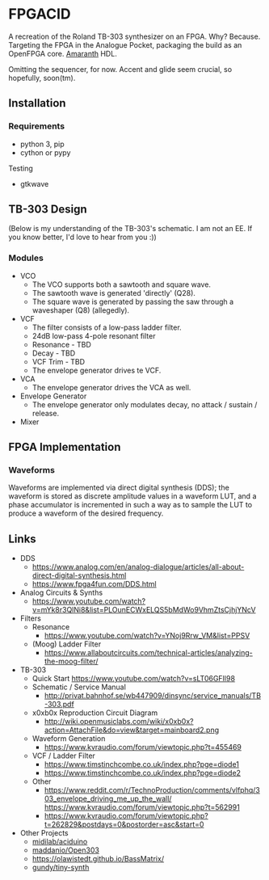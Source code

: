 # FPGACID

A recreation of the Roland TB-303 synthesizer on an FPGA. Why? Because.
Targeting the FPGA in the Analogue Pocket, packaging the build as an OpenFPGA core. [Amaranth](https://amaranth-lang.org/docs/amaranth/latest/cover.html) HDL.

Omitting the sequencer, for now. Accent and glide seem crucial, so hopefully, soon(tm).

## Installation

### Requirements

- python 3, pip
- cython or pypy

Testing

- gtkwave

## TB-303 Design

(Below is my understanding of the TB-303's schematic. I am not an EE. If you know better, I'd love to hear from you :))

### Modules

- VCO
  - The VCO supports both a sawtooth and square wave.
  - The sawtooth wave is generated 'directly' (Q28).
  - The square wave is generated by passing the saw through a waveshaper (Q8) (allegedly).
- VCF
  - The filter consists of a low-pass ladder filter.
  - 24dB low-pass 4-pole resonant filter
  - Resonance - TBD
  - Decay - TBD
  - VCF Trim - TBD
  - The envelope generator drives te VCF.
- VCA
  - The envelope generator drives the VCA as well.
- Envelope Generator
  - The envelope generator only modulates decay, no attack / sustain / release.
- Mixer

## FPGA Implementation

### Waveforms

Waveforms are implemented via direct digital synthesis (DDS); the waveform is stored as discrete amplitude values in a waveform LUT, and a phase accumulator is incremented in such a way as to sample the LUT to produce a waveform of the desired frequency.

## Links

- DDS
  - https://www.analog.com/en/analog-dialogue/articles/all-about-direct-digital-synthesis.html
  - https://www.fpga4fun.com/DDS.html
- Analog Circuits & Synths
  - https://www.youtube.com/watch?v=mYk8r3QlNi8&list=PLOunECWxELQS5bMdWo9VhmZtsCjhjYNcV
- Filters
  - Resonance
    - https://www.youtube.com/watch?v=YNoj9Rrw_VM&list=PPSV
  - (Moog) Ladder Filter
    - https://www.allaboutcircuits.com/technical-articles/analyzing-the-moog-filter/
- TB-303
  - Quick Start
    https://www.youtube.com/watch?v=sLT06GFIl98
  - Schematic / Service Manual
    - http://privat.bahnhof.se/wb447909/dinsync/service_manuals/TB-303.pdf
  - x0xb0x Reproduction Circuit Diagram
    - http://wiki.openmusiclabs.com/wiki/x0xb0x?action=AttachFile&do=view&target=mainboard2.png
  - Waveform Generation
    - https://www.kvraudio.com/forum/viewtopic.php?t=455469
  - VCF / Ladder Filter
    - https://www.timstinchcombe.co.uk/index.php?pge=diode1
    - https://www.timstinchcombe.co.uk/index.php?pge=diode2
  - Other
    - https://www.reddit.com/r/TechnoProduction/comments/vlfphq/303_envelope_driving_me_up_the_wall/
      https://www.kvraudio.com/forum/viewtopic.php?t=562991
    - https://www.kvraudio.com/forum/viewtopic.php?t=262829&postdays=0&postorder=asc&start=0
- Other Projects
  - [midilab/aciduino](https://github.com/midilab/aciduino/tree/master/v1/hardware)
  - [maddanio/Open303](https://github.com/maddanio/open303/tree/master/Source/DSPCode)
  - https://olawistedt.github.io/BassMatrix/
  - [gundy/tiny-synth](https://github.com/gundy/tiny-synth)
